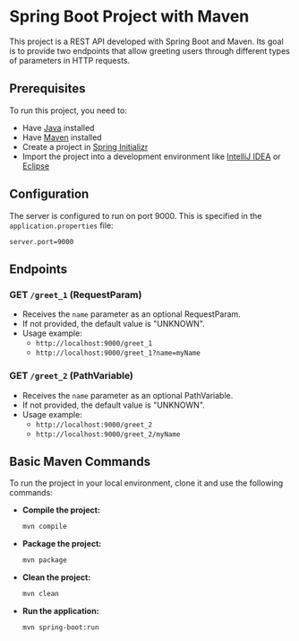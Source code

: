 # Spring Boot Project with Maven

This project is a REST API developed with Spring Boot and Maven. Its goal is to provide two endpoints that allow greeting users through different types of parameters in HTTP requests.

## Prerequisites

To run this project, you need to:

- Have [Java](https://www.oracle.com/java/technologies/javase-jdk11-downloads.html) installed
- Have [Maven](https://maven.apache.org/install.html) installed
- Create a project in [Spring Initializr](https://start.spring.io/)
- Import the project into a development environment like [IntelliJ IDEA](https://www.jetbrains.com/idea/) or [Eclipse](https://www.eclipse.org/downloads/)

## Configuration

The server is configured to run on port 9000. This is specified in the `application.properties` file:

```properties
server.port=9000
```

## Endpoints

### GET `/greet_1` (RequestParam)

- Receives the `name` parameter as an optional RequestParam.
- If not provided, the default value is "UNKNOWN".
- Usage example:
    - `http://localhost:9000/greet_1`
    - `http://localhost:9000/greet_1?name=myName`

### GET `/greet_2` (PathVariable)

- Receives the `name` parameter as an optional PathVariable.
- If not provided, the default value is "UNKNOWN".
- Usage example:
    - `http://localhost:9000/greet_2`
    - `http://localhost:9000/greet_2/myName`

## Basic Maven Commands

To run the project in your local environment, clone it and use the following commands:

- **Compile the project:**
  ```sh
  mvn compile
  ```
- **Package the project:**
  ```sh
  mvn package
  ```
- **Clean the project:**
  ```sh
  mvn clean
  ```
- **Run the application:**
  ```sh
  mvn spring-boot:run
  ```
